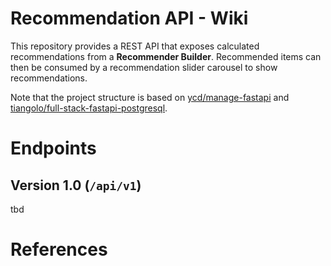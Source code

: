 # Recommendation API - Wiki

This repository provides a REST API that exposes calculated recommendations from a **Recommender Builder**. Recommended
items can then be consumed by a recommendation slider carousel to show recommendations.

Note that the project structure is based on
[ycd/manage-fastapi][ycd] and [tiangolo/full-stack-fastapi-postgresql][tiangolo].

# Endpoints

## Version 1.0 (`/api/v1`)

tbd

# References
[tiangolo]: https://github.com/tiangolo/full-stack-fastapi-postgresql/tree/master/%7B%7Bcookiecutter.project_slug%7D%7D/backend/app/app
[ycd]: https://github.com/ycd/manage-fastapi
